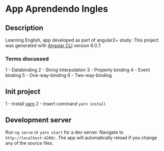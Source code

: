 # App Aprendendo Ingles
## Description

Learning English, app developed as part of angular2+ study:
This project was generated with [Angular CLI](https://github.com/angular/angular-cli) version 6.0.7.

### Terms discussed

1 - Databinding
2 - String Interpolation
3 - Property binding
4 - Event binding
5 - One-way-binding
6 - Two-way-binding



## Init project

1 - Install [yarn](https://yarnpkg.com/lang/en/docs/install/#windows-stable)
2 - Insert command `yarn install`

## Development server

Run `ng serve` or `yarn start` for a dev server. Navigate to `http://localhost:4200/`. The app will automatically reload if you change any of the source files.


